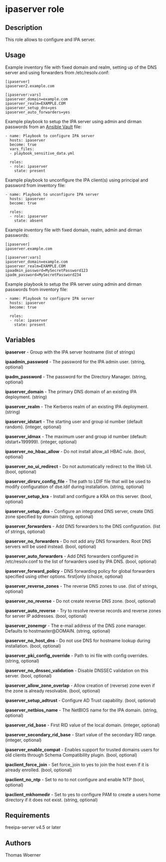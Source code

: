 ipaserver role
==============

Description
-----------

This role allows to configure and IPA server.

Usage
-----

Example inventory file with fixed domain and realm, setting up of the DNS server and using forwarders from /etc/resolv.conf:

    [ipaserver]
    ipaserver2.example.com
    
    [ipaserver:vars]
    ipaserver_domain=example.com
    ipaserver_realm=EXAMPLE.COM
    ipaserver_setup_dns=yes
    ipaserver_auto_forwarders=yes

Example playbook to setup the IPA server using admin and dirman passwords from an [Ansible Vault](http://docs.ansible.com/ansible/latest/playbooks_vault.html) file:

    - name: Playbook to configure IPA server
      hosts: ipaserver
      become: true
      vars_files:
      - playbook_sensitive_data.yml
    
      roles:
      - role: ipaserver
        state: present

Example playbook to unconfigure the IPA client(s) using principal and password from inventory file:

    - name: Playbook to unconfigure IPA server
      hosts: ipaserver
      become: true
    
      roles:
      - role: ipaserver
        state: absent

Example inventory file with fixed domain, realm, admin and dirman passwords:

    [ipaserver]
    ipaserver.example.com
    
    [ipaserver:vars]
    ipaserver_domain=example.com
    ipaserver_realm=EXAMPLE.COM
    ipaadmin_password=MySecretPassword123
    ipadm_password=MySecretPassword234

Example playbook to setup the IPA server using admin and dirman passwords from inventory file:

    - name: Playbook to configure IPA server
      hosts: ipaserver
      become: true
    
      roles:
      - role: ipaserver
        state: present

Variables
---------

**ipaserver** - Group with the IPA server hostname
 (list of strings)

**ipaadmin_password** - The password for the IPA admin user.
 (string, optional)
 
 **ipadm_password** - The password for the  Directory Manager.
 (string, optional)
 
**ipaserver_domain** - The primary DNS domain of an existing IPA deployment.
 (string)

**ipaserver_realm** - The Kerberos realm of an existing IPA deployment.
 (string)

**ipaserver_idstart** - The starting user and group id number (default random).
 (integer, optional)

**ipaserver_idmax** - The maximum user and group id number (default: idstart+199999).
 (integer, optional)

**ipaserver_no_hbac_allow** - Do not install allow_all HBAC rule.
 (bool, optional)

**ipaserver_no_ui_redirect** - Do not automatically redirect to the Web UI.
 (bool, optional)

**ipaserver_dirsrv_config_file** - The path to LDIF file that will be used to modify configuration of dse.ldif during installation.
 (string, optional)

**ipaserver_setup_kra** - Install and configure a KRA on this server.
 (bool, optional)

**ipaserver_setup_dns** - Configure an integrated DNS server, create DNS zone specified by domain
 (string, optional)

**ipaserver_forwarders** - Add DNS forwarders to the DNS configuration.
 (list of strings, optional)

**ipaserver_no_forwarders** - Do not add any DNS forwarders. Root DNS servers will be used instead.
 (bool, optional)

**ipaserver_auto_forwarders** - Add DNS forwarders configured in /etc/resolv.conf to the list of forwarders used by IPA DNS.
 (bool, optional)

**ipaserver_forward_policy** - DNS forwarding policy for global forwarders specified using other options. first|only
 (choice, optional)

**ipaserver_reverse_zones** - The reverse DNS zones to use.
 (list of strings, optional)

**ipaserver_no_reverse** - Do not create reverse DNS zone.
 (bool, optional)

**ipaserver_auto_reverse** - Try to resolve reverse records and reverse zones for server IP addresses.
 (bool, optional)

**ipaserver_zonemgr** - The e-mail address of the DNS zone manager. Defaults to hostmaster@DOMAIN.
 (string, optional)

**ipaserver_no_host_dns** - Do not use DNS for hostname lookup during installation.
 (bool, optional)
              
**ipaserver_pki_config_override** - Path to ini file with config overrides.
 (string, optional)

**ipaserver_no_dnssec_validation** - Disable DNSSEC validation on this server.
 (bool, optional)
 
**ipaserver_allow_zone_overlap** - Allow creation of (reverse) zone even if the zone is already resolvable.
 (bool, optional)

**ipaserver_setup_adtrust** - Configure AD Trust capability.
 (bool, optional)
 
**ipaserver_netbios_name** - The NetBIOS name for the IPA domain.
 (string, optional)

**ipaserver_rid_base** - First RID value of the local domain.
 (integer, optional)

**ipaserver_secondary_rid_base** - Start value of the secondary RID range.
 (integer, optional)

**ipaserver_enable_compat** - Enables support for trusted domains users for old clients through Schema Compatibility plugin. 
 (bool, optional)
 
**ipaclient_force_join** - Set force_join to yes to join the host even if it is already enrolled.
 (bool, optional)

**ipaclient_no_ntp** - Set to no to not configure and enable NTP
 (bool, optional)

**ipaclient_mkhomedir** - Set to yes to configure PAM to create a users home directory if it does not exist.
 (string, optional)

Requirements
------------

freeipa-server v4.5 or later

Authors
-------

Thomas Woerner
